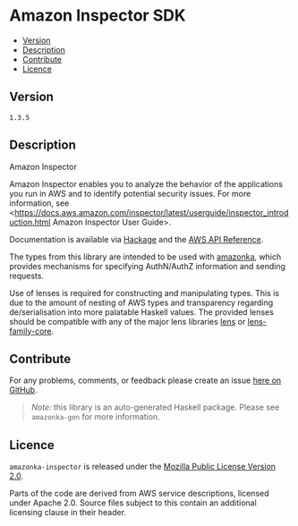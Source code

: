 # Amazon Inspector SDK

* [Version](#version)
* [Description](#description)
* [Contribute](#contribute)
* [Licence](#licence)


## Version

`1.3.5`


## Description

Amazon Inspector

Amazon Inspector enables you to analyze the behavior of the applications
you run in AWS and to identify potential security issues. For more
information, see
<https://docs.aws.amazon.com/inspector/latest/userguide/inspector_introduction.html Amazon Inspector User Guide>.

Documentation is available via [Hackage](http://hackage.haskell.org/package/amazonka-inspector)
and the [AWS API Reference](http://docs.aws.amazon.com/inspector/latest/APIReference/Welcome.html).

The types from this library are intended to be used with [amazonka](http://hackage.haskell.org/package/amazonka),
which provides mechanisms for specifying AuthN/AuthZ information and sending requests.

Use of lenses is required for constructing and manipulating types.
This is due to the amount of nesting of AWS types and transparency regarding
de/serialisation into more palatable Haskell values.
The provided lenses should be compatible with any of the major lens libraries
[lens](http://hackage.haskell.org/package/lens) or [lens-family-core](http://hackage.haskell.org/package/lens-family-core).

## Contribute

For any problems, comments, or feedback please create an issue [here on GitHub](https://github.com/brendanhay/amazonka/issues).

> _Note:_ this library is an auto-generated Haskell package. Please see `amazonka-gen` for more information.


## Licence

`amazonka-inspector` is released under the [Mozilla Public License Version 2.0](http://www.mozilla.org/MPL/).

Parts of the code are derived from AWS service descriptions, licensed under Apache 2.0.
Source files subject to this contain an additional licensing clause in their header.
